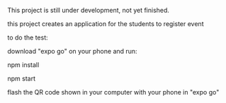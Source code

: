 This project is still under development, not yet finished.

this project creates an application for the students to register event

to do the test:

download "expo go" on your phone
and run:

npm install

npm start

flash the QR code shown in your computer with your phone in "expo go"